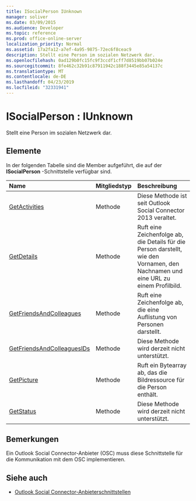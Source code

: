 ```yaml
---
title: ISocialPerson IUnknown
manager: soliver
ms.date: 03/09/2015
ms.audience: Developer
ms.topic: reference
ms.prod: office-online-server
localization_priority: Normal
ms.assetid: 17a2fa12-a7ef-4a95-9875-72ec6f8ceac9
description: Stellt eine Person im sozialen Netzwerk dar.
ms.openlocfilehash: 0ad129b0fc15fc9f3ccdf1cff7d8519bb07b024e
ms.sourcegitcommit: 8fe462c32b91c87911942c188f3445e85a54137c
ms.translationtype: MT
ms.contentlocale: de-DE
ms.lasthandoff: 04/23/2019
ms.locfileid: "32331941"
---
```

# <a name="isocialperson--iunknown"></a>ISocialPerson : IUnknown

Stellt eine Person im sozialen Netzwerk dar.
  
## <a name="members"></a>Elemente

In der folgenden Tabelle sind die Member aufgeführt, die auf der **ISocialPerson** -Schnittstelle verfügbar sind. 
  
|**Name**|**Mitgliedstyp**|**Beschreibung**|
|:-----|:-----|:-----|
|[GetActivities](isocialperson-getactivities.md) <br/> |Methode  <br/> |Diese Methode ist seit Outlook Social Connector 2013 veraltet.  <br/> |
|[GetDetails](isocialperson-getdetails.md) <br/> |Methode  <br/> |Ruft eine Zeichenfolge ab, die Details für die Person darstellt, wie den Vornamen, den Nachnamen und eine URL zu einem Profilbild.  <br/> |
|[GetFriendsAndColleagues](isocialperson-getfriendsandcolleagues.md) <br/> |Methode  <br/> |Ruft eine Zeichenfolge ab, die eine Auflistung von Personen darstellt.  <br/> |
|[GetFriendsAndColleaguesIDs](isocialperson-getfriendsandcolleaguesids.md) <br/> |Methode  <br/> |Diese Methode wird derzeit nicht unterstützt.  <br/> |
|[GetPicture](isocialperson-getpicture.md) <br/> |Methode  <br/> |Ruft ein Bytearray ab, das die Bildressource für die Person enthält.  <br/> |
|[GetStatus](isocialperson-getstatus.md) <br/> |Methode  <br/> |Diese Methode wird derzeit nicht unterstützt.  <br/> |
   
## <a name="remarks"></a>Bemerkungen

Ein Outlook Social Connector-Anbieter (OSC) muss diese Schnittstelle für die Kommunikation mit dem OSC implementieren.
  
## <a name="see-also"></a>Siehe auch

- [Outlook Social Connector-Anbieterschnittstellen](outlook-social-connector-provider-interfaces.md)

